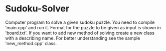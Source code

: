 Sudoku-Solver
=============

Computer program to solve a given sudoku puzzle. You need to compile 'main.cpp' and run it. Format for the puzzle to be given as input is shown in 'board.txt'. If you want to add new method of solving create a new class with a describing name. For better understanding see the sample 'new_method.cpp' class.
